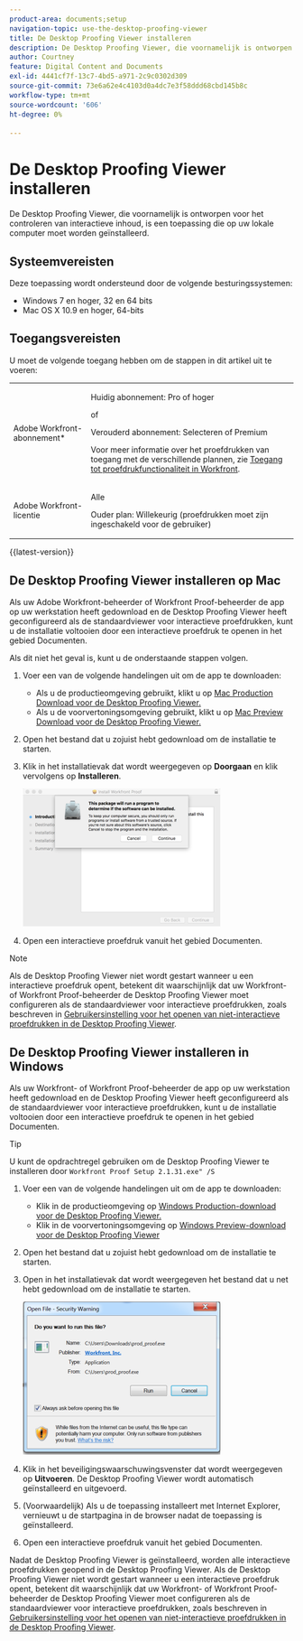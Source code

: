 ```yaml
---
product-area: documents;setup
navigation-topic: use-the-desktop-proofing-viewer
title: De Desktop Proofing Viewer installeren
description: De Desktop Proofing Viewer, die voornamelijk is ontworpen voor het controleren van interactieve inhoud, is een toepassing die op uw lokale computer moet worden geïnstalleerd.
author: Courtney
feature: Digital Content and Documents
exl-id: 4441cf7f-13c7-4bd5-a971-2c9c0302d309
source-git-commit: 73e6a62e4c4103d0a4dc7e3f58ddd68cbd145b8c
workflow-type: tm+mt
source-wordcount: '606'
ht-degree: 0%

---
```


# De Desktop Proofing Viewer installeren

De Desktop Proofing Viewer, die voornamelijk is ontworpen voor het controleren van interactieve inhoud, is een toepassing die op uw lokale computer moet worden geïnstalleerd.

## Systeemvereisten

Deze toepassing wordt ondersteund door de volgende besturingssystemen:

* Windows 7 en hoger, 32 en 64 bits
* Mac OS X 10.9 en hoger, 64-bits

## Toegangsvereisten

U moet de volgende toegang hebben om de stappen in dit artikel uit te voeren:

<table style="table-layout:auto"> 
 <col> 
 <col> 
 <tbody> 
  <tr> 
   <td role="rowheader">Adobe Workfront-abonnement*</td> 
   <td> <p>Huidig abonnement: Pro of hoger</p> <p>of</p> <p>Verouderd abonnement: Selecteren of Premium</p> <p>Voor meer informatie over het proefdrukken van toegang met de verschillende plannen, zie <a href="/help/quicksilver/administration-and-setup/manage-workfront/configure-proofing/access-to-proofing-functionality.md" class="MCXref xref">Toegang tot proefdrukfunctionaliteit in Workfront</a>.</p> </td> 
  </tr> 
  <tr> 
   <td role="rowheader">Adobe Workfront-licentie</td> 
   <td> <p>Alle</p> <p>Ouder plan: Willekeurig (proefdrukken moet zijn ingeschakeld voor de gebruiker)</p> </td> 
  </tr> 
 </tbody> 
</table>

{{latest-version}}

## De Desktop Proofing Viewer installeren op Mac

Als uw Adobe Workfront-beheerder of Workfront Proof-beheerder de app op uw werkstation heeft gedownload en de Desktop Proofing Viewer heeft geconfigureerd als de standaardviewer voor interactieve proefdrukken, kunt u de installatie voltooien door een interactieve proefdruk te openen in het gebied Documenten.

Als dit niet het geval is, kunt u de onderstaande stappen volgen.

1. Voer een van de volgende handelingen uit om de app te downloaden:

   * Als u de productieomgeving gebruikt, klikt u op [Mac Production Download voor de Desktop Proofing Viewer.](https://assets.proofhq.com/nativeviewer/desktop_viewer/Workfront+Proof-2.1.32.pkg)
   * Als u de voorvertoningsomgeving gebruikt, klikt u op [Mac Preview Download voor de Desktop Proofing Viewer.](https://assets.preview.proofhq.com/nativeviewer/desktop_viewer/Workfront+Proof+Preview-2.1.32.pkg)

1. Open het bestand dat u zojuist hebt gedownload om de installatie te starten.
1. Klik in het installatievak dat wordt weergegeven op **Doorgaan** en klik vervolgens op **Installeren**.

   ![00000776,png](assets/00000776-350x244.png)

1. Open een interactieve proefdruk vanuit het gebied Documenten.

>[!NOTE]
>
>Als de Desktop Proofing Viewer niet wordt gestart wanneer u een interactieve proefdruk opent, betekent dit waarschijnlijk dat uw Workfront- of Workfront Proof-beheerder de Desktop Proofing Viewer moet configureren als de standaardviewer voor interactieve proefdrukken, zoals beschreven in [Gebruikersinstelling voor het openen van niet-interactieve proefdrukken in de Desktop Proofing Viewer](../../../workfront-proof/wp-work-proofsfiles/review-proofs-dpv/destop-proofing-viewer.md#user-setting-for-launching-non-interactive-proofs).

## De Desktop Proofing Viewer installeren in Windows

Als uw Workfront- of Workfront Proof-beheerder de app op uw werkstation heeft gedownload en de Desktop Proofing Viewer heeft geconfigureerd als de standaardviewer voor interactieve proefdrukken, kunt u de installatie voltooien door een interactieve proefdruk te openen in het gebied Documenten.

>[!TIP]
>
>U kunt de opdrachtregel gebruiken om de Desktop Proofing Viewer te installeren door `Workfront Proof Setup 2.1.31.exe" /S`

1. Voer een van de volgende handelingen uit om de app te downloaden:

   * Klik in de productieomgeving op [Windows Production-download voor de Desktop Proofing Viewer.](https://assets.proofhq.com/nativeviewer/desktop_viewer/Workfront+Proof+Setup+2.1.32.exe)
   * Klik in de voorvertoningsomgeving op [Windows Preview-download voor de Desktop Proofing Viewer](https://assets.preview.proofhq.com/nativeviewer/desktop_viewer/Workfront+Proof+Preview+Setup+2.1.32.exe)

1. Open het bestand dat u zojuist hebt gedownload om de installatie te starten.
1. Open in het installatievak dat wordt weergegeven het bestand dat u net hebt gedownload om de installatie te starten.

   ![Screen_Shot_2018-05-02_at_10.56.55_AM.png](assets/screen-shot-2018-05-02-at-10.56.55-am-350x271.png)

1. Klik in het beveiligingswaarschuwingsvenster dat wordt weergegeven op **Uitvoeren**. De Desktop Proofing Viewer wordt automatisch geïnstalleerd en uitgevoerd.
1. (Voorwaardelijk) Als u de toepassing installeert met Internet Explorer, vernieuwt u de startpagina in de browser nadat de toepassing is geïnstalleerd.
1. Open een interactieve proefdruk vanuit het gebied Documenten.

Nadat de Desktop Proofing Viewer is geïnstalleerd, worden alle interactieve proefdrukken geopend in de Desktop Proofing Viewer. Als de Desktop Proofing Viewer niet wordt gestart wanneer u een interactieve proefdruk opent, betekent dit waarschijnlijk dat uw Workfront- of Workfront Proof-beheerder de Desktop Proofing Viewer moet configureren als de standaardviewer voor interactieve proefdrukken, zoals beschreven in [Gebruikersinstelling voor het openen van niet-interactieve proefdrukken in de Desktop Proofing Viewer](../../../workfront-proof/wp-work-proofsfiles/review-proofs-dpv/destop-proofing-viewer.md#user-setting-for-launching-non-interactive-proofs).

